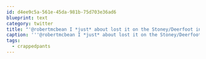 ```yaml
---
id: d4ee9c5a-561e-45da-981b-75d703e36ad6
blueprint: text
category: twitter
title: "'@robertmcbean I *just* about lost it on the Stoney/Deerfoot interchage at 3am.Sudden opposite gusts. One shoulder to the other #crappedpants"
caption: '''@robertmcbean I *just* about lost it on the Stoney/Deerfoot interchage at 3am.Sudden opposite gusts. One shoulder to the other <span class="hashtag hashtag_local">#<a href="http://tweettemp.darylchymko.ca/?tag=crappedpants">crappedpants</a>'
tags:
  - crappedpants
---
```

